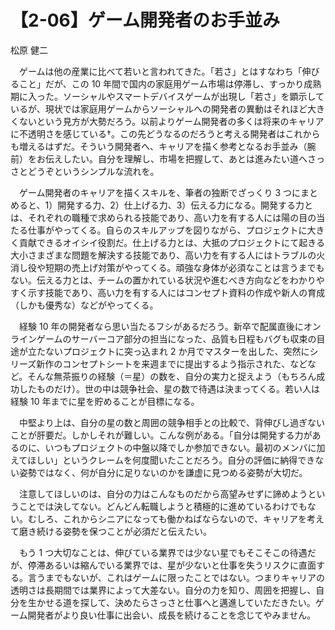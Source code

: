 # 【2-06】ゲーム開発者のお手並み

<div class="author">松原 健二</div>

　ゲームは他の産業に比べて若いと言われてきた。「若さ」とはすなわち「伸びること」だが、この 10 年間で国内の家庭用ゲーム市場は停滞し、すっかり成熟期に入った。ソーシャルやスマートデバイスゲームが出現し「若さ」を顕示しているが、現状では家庭用ゲームからソーシャルへの開発者の異動はそれほど大きくないという見方が大勢だろう。以前よりゲーム開発者の多くは将来のキャリアに不透明さを感じている†。この先どうなるのだろうと考える開発者はこれからも増えるはずだ。そういう開発者へ、キャリアを描く参考となるお手並み（腕前）をお伝えしたい。自分を理解し、市場を把握して、あとは進みたい道へさっさとどうぞというシンプルな流れを。

　ゲーム開発者のキャリアを描くスキルを、筆者の独断でざっくり 3 つにまとめると、1）開発する力、2）仕上げる力、3）伝える力になる。開発する力とは、それぞれの職種で求められる技能であり、高い力を有する人には陽の目の当たる仕事がやってくる。自らのスキルアップを図りながら、プロジェクトに大きく貢献できるオイシイ役割だ。仕上げる力とは、大抵のプロジェクトにて起きる大小さまざまな問題を解決する技能であり、高い力を有する人にはトラブルの火消し役や短期の売上げ対策がやってくる。頑強な身体が必須なことは言うまでもない。伝える力とは、チームの置かれている状況や進むべき方向などをわかりやすく示す技能であり、高い力を有する人にはコンセプト資料の作成や新人の育成（しかも優秀な）などがやってくる。

　経験 10 年の開発者なら思い当たるフシがあるだろう。新卒で配属直後にオンラインゲームのサーバーコア部分の担当になった、品質も日程もバグも収束の目途が立たないプロジェクトに突っ込まれ 2 か月でマスターを出した、突然にシリーズ新作のコンセプトシートを来週までに提出するよう指示された、などなど。そんな無茶振りの経験（＝星）の数を、自分の実力と捉えよう（もちろん成功したものだけ）。世の中は競争社会、星の数で待遇は決まってくる。若い人は経験 10 年までに星を貯めることが目標になる。

　中堅より上は、自分の星の数と周囲の競争相手との比較で、背伸びし過ぎないことが肝要だ。しかしそれが難しい。こんな例がある。「自分は開発する力があるのに、いつもプロジェクトの中盤以降でしか参加できない。最初のメンバに加えてほしい」というクレームを何度聞いたことだろう。自分の評価に納得できない姿勢ではなく、何が自分に足りないのかを謙虚に見つめる姿勢が大切だ。

　注意してほしいのは、自分の力はこんなものだから高望みせずに諦めようということでは決してない。どんどん転職しようと積極的に進めているわけでもない。むしろ、これからシニアになっても働かねばならないので、キャリアを考えて磨き続ける姿勢を保つことが必須だと伝えたい。

　もう 1 つ大切なことは、伸びている業界では少ない星でもそこそこの待遇だが、停滞あるいは縮んでいる業界では、星が少ないと仕事を失うリスクに直面する。言うまでもないが、これはゲームに限ったことではない。つまりキャリアの透明さは長期間では業界によって大差ない。自分の力を知り、周囲を把握し、自分を生かせる道を探して、決めたらさっさと仕事へと邁進していただきたい。ゲーム開発者がより良い仕事に出会い、成長を続けることを念じてやみません。
